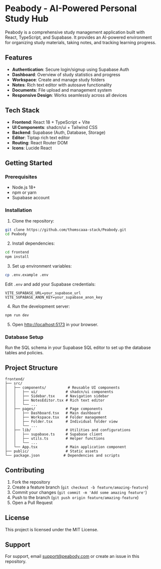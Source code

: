 # Peabody - AI-Powered Personal Study Hub

Peabody is a comprehensive study management application built with React, TypeScript, and Supabase. It provides an AI-powered environment for organizing study materials, taking notes, and tracking learning progress.

## Features

- **Authentication**: Secure login/signup using Supabase Auth
- **Dashboard**: Overview of study statistics and progress
- **Workspace**: Create and manage study folders
- **Notes**: Rich text editor with autosave functionality
- **Documents**: File upload and management system
- **Responsive Design**: Works seamlessly across all devices

## Tech Stack

- **Frontend**: React 18 + TypeScript + Vite
- **UI Components**: shadcn/ui + Tailwind CSS
- **Backend**: Supabase (Auth, Database, Storage)
- **Editor**: Tiptap rich text editor
- **Routing**: React Router DOM
- **Icons**: Lucide React

## Getting Started

### Prerequisites

- Node.js 18+ 
- npm or yarn
- Supabase account

### Installation

1. Clone the repository:
```bash
git clone https://github.com/thomscaaa-stack/Peabody.git
cd Peabody
```

2. Install dependencies:
```bash
cd frontend
npm install
```

3. Set up environment variables:
```bash
cp .env.example .env
```

Edit `.env` and add your Supabase credentials:
```
VITE_SUPABASE_URL=your_supabase_url
VITE_SUPABASE_ANON_KEY=your_supabase_anon_key
```

4. Run the development server:
```bash
npm run dev
```

5. Open [http://localhost:5173](http://localhost:5173) in your browser.

### Database Setup

Run the SQL schema in your Supabase SQL editor to set up the database tables and policies.

## Project Structure

```
frontend/
├── src/
│   ├── components/          # Reusable UI components
│   │   ├── ui/             # shadcn/ui components
│   │   ├── Sidebar.tsx     # Navigation sidebar
│   │   ├── NotesEditor.tsx # Rich text editor
│   │   └── ...
│   ├── pages/              # Page components
│   │   ├── Dashboard.tsx   # Main dashboard
│   │   ├── Workspace.tsx   # Folder management
│   │   ├── Folder.tsx      # Individual folder view
│   │   └── ...
│   ├── lib/                # Utilities and configurations
│   │   ├── supabase.ts     # Supabase client
│   │   ├── utils.ts        # Helper functions
│   │   └── ...
│   └── App.tsx             # Main application component
├── public/                 # Static assets
└── package.json           # Dependencies and scripts
```

## Contributing

1. Fork the repository
2. Create a feature branch (`git checkout -b feature/amazing-feature`)
3. Commit your changes (`git commit -m 'Add some amazing feature'`)
4. Push to the branch (`git push origin feature/amazing-feature`)
5. Open a Pull Request

## License

This project is licensed under the MIT License.

## Support

For support, email support@peabody.com or create an issue in this repository.
